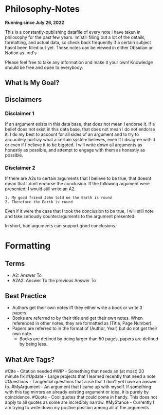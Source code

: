 # Philosophy-Notes
**Running since July 26, 2022**

This is a constantly-publishing datafile of every note I have taken in philosophy for the past few years. Im still filling out a lot of the details, formatting, and actual data, so check back frequently if a certain subject hasnt been filled out yet. These notes can be viewed in either Obsidian or Notion as .md's

Please feel free to take any information and make it your own! Knowledge should be free and open to everybody.

## What Is My Goal?

## Disclaimers

### Disclaimer 1
If an argument exists in this data base, that does not mean I endorse it. If a belief does not exist in this data base, that does not mean I do not endorse it. I do my best to account for all sides of an argument and to try to accurately portray what a certain system believes, even if I disagree with it or even if I believe it to be bigoted. I will write down all arguments as honestly as possible, and attempt to engage with them as honestly as possible.

### Disclaimer 2
If there are A2s to certain arguments that I believe to be true, that doesnt mean that I dont endorse the conclusion.
If the following argument were presented, I would still write an A2.
~~~
1. My good friend John told me the Earth is round
2. Therefore the Earth is round
~~~
Even if it were the case that I took the conclusion to be true, I will still note and take seriously counterarguments to the argument presented.

In short, bad arguments can support good conclusions.

# Formatting

## Terms
* A2: Answer To
* A2A2: Answer To the previous Answer To

## Best Practice

* Authors get their own notes iff they either write a book or write 3 papers. 
* Books are referred to by their title and get their own notes. When referenced in other notes, they are formatted as (Title, Page Number)
* Papers are referred to in the format of (Author, Year) but do not get their own note. 
	* Books are defined by being larger than 50 pages, papers are defined by being less.

## What Are Tags?

#Cite - Citation needed
#WIP - Something that needs an (at most) 20 minute fix
#Update - Large projects that I learned recently that need a note
#Questions - Tangential questions that arise that I don't yet have an answer to.
#MyArgument - An argument that I came up with myself. If something with this tag mirrors an already existing argument or idea, it is purely by coincidence.
#Quote - Cool quotes that could come in handy. This does not apply to all quotes as some are incredibly narrow.
#MyStance - Currently I am trying to write down my postive position among all of the arguments

